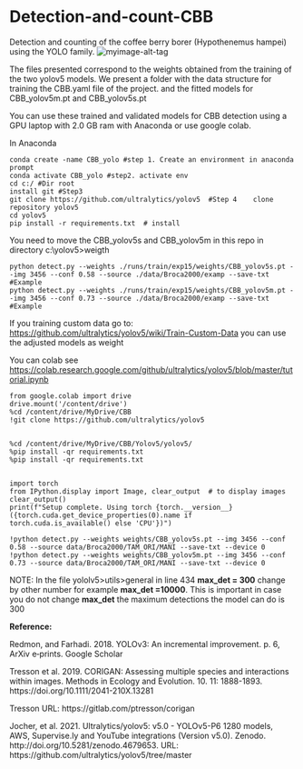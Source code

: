 # Detection-and-count-CBB
Detection and counting of the coffee berry borer (Hypothenemus hampei) using the YOLO family.
![myimage-alt-tag](../master/Detection-and-count-CBB/exam1.jpg)

The files presented correspond to the weights obtained from the training of the two yolov5 models.
We present a folder with the data structure for training the CBB.yaml file of the project.
and the fitted models for CBB_yolov5m.pt and CBB_yolov5s.pt

You can use these trained and validated models for CBB detection using a GPU laptop with 2.0 GB ram with Anaconda or use google colab.
<p>In Anaconda </p>

	conda create -name CBB_yolo #step 1. Create an environment in anaconda prompt
	conda activate CBB_yolo #step2. activate env
	cd c:/ #Dir root
 	install git #Step3
	git clone https://github.com/ultralytics/yolov5  #Step 4 	clone repository yolov5
	cd yolov5
	pip install -r requirements.txt  # install

You need to move the CBB_yolov5s and CBB_yolov5m in this repo in directory c:\yolov5>weigth

	python detect.py --weights ./runs/train/exp15/weights/CBB_yolov5s.pt --img 3456 --conf 0.58 --source ./data/Broca2000/examp --save-txt 	#Example 
	python detect.py --weights ./runs/train/exp15/weights/CBB_yolov5m.pt --img 3456 --conf 0.73 --source ./data/Broca2000/examp --save-txt 	#Example 

If you training custom data go to: https://github.com/ultralytics/yolov5/wiki/Train-Custom-Data
you can use the adjusted models as weight

You can colab see https://colab.research.google.com/github/ultralytics/yolov5/blob/master/tutorial.ipynb

	from google.colab import drive
	drive.mount('/content/drive')
	%cd /content/drive/MyDrive/CBB
	!git clone https://github.com/ultralytics/yolov5


	%cd /content/drive/MyDrive/CBB/Yolov5/yolov5/
	%pip install -qr requirements.txt 
	%pip install -qr requirements.txt 


	import torch
	from IPython.display import Image, clear_output  # to display images
	clear_output()
	print(f"Setup complete. Using torch {torch.__version__} ({torch.cuda.get_device_properties(0).name if torch.cuda.is_available() else 'CPU'})")

	!python detect.py --weights weights/CBB_yolov5s.pt --img 3456 --conf 0.58 --source data/Broca2000/TAM_ORI/MANI --save-txt --device 0
	!python detect.py --weights weights/CBB_yolov5m.pt --img 3456 --conf 0.73 --source data/Broca2000/TAM_ORI/MANI --save-txt --device 0
NOTE: In the file yololv5>utils>general in line 434 **max_det = 300** change by other number for example **max_det =10000**.
This is important in case you do not change **max_det** the maximum detections the model can do is 300


**Reference:**

<p>Redmon, and Farhadi. 2018. YOLOv3: An incremental improvement. p. 6, ArXiv e‐prints. Google Scholar</p>
<p>Tresson et al. 2019. CORIGAN: Assessing multiple species and interactions within images. Methods in Ecology and Evolution. 10. 11: 1888-1893. https://doi.org/10.1111/2041-210X.13281</p>
<p>Tresson URL: https://gitlab.com/ptresson/corigan</p>
<p>Jocher, et al. 2021. Ultralytics/yolov5: v5.0 - YOLOv5-P6 1280 models, AWS, Supervise.ly and YouTube integrations (Version v5.0). Zenodo. http://doi.org/10.5281/zenodo.4679653. URL: https://github.com/ultralytics/yolov5/tree/master</p>




